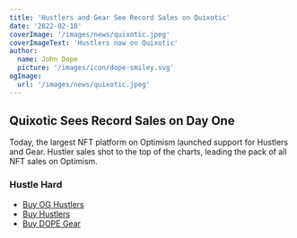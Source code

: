 ```yaml
---
title: 'Hustlers and Gear See Record Sales on Quixotic'
date: '2022-02-10'
coverImage: '/images/news/quixotic.jpeg'
coverImageText: 'Hustlers now on Quixotic'
author:
  name: John Dope
  picture: '/images/icon/dope-smiley.svg'
ogImage:
  url: '/images/news/quixotic.jpeg'
---
```


## Quixotic Sees Record Sales on Day One

Today, the largest NFT platform on Optimism launched support for Hustlers and Gear. Hustler sales shot to the top of the charts, leading the pack of all NFT sales on Optimism.

### Hustle Hard

* [Buy OG Hustlers](https://quixotic.io/collection/hustlers?attributes=attribute%3DClass%3AOriginal+Gangsta&query=)
* [Buy Hustlers](https://quixotic.io/collection/hustlers)
* [Buy DOPE Gear](https://quixotic.io/collection/gear)
